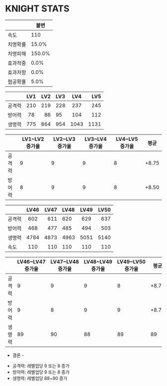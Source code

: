 # KNIGHT STATS

|  | 불변 |
| --- | --- |
| 속도 | 110 |
| 치명확률 | 15.0% |
| 치명피해 | 150.0% |
| 효과적중 | 0.0% |
| 효과저항 | 0.0% |
| 협공확률 | 5.0% |

|  | LV1 | LV2 | LV3 | LV4 | LV5 |
| :------- | :------: | ----------: |:------- | :------: | ----------: |
| 공격력  | 210 | 219 | 228 | 237 | 245 |
| 방어력 | 78 | 86 | 95 | 104 | 112 |
| 생명력 | 775 | 864 | 954 | 1043 | 1131 |

|  | LV1~LV2 증가율 | LV2~LV3 증가율 | LV3~LV4 증가율 | LV4~LV5 증가율 |  평균 |
| --- | --- | --| --- | --- | --- | 
| 공격력 | 9 | 9 | 9 | 8 | +8.75 |
| 방어력 | 8 | 9 | 9 | 8 | +8.50  |


|  | LV46 | LV47 | LV48 | LV49 | LV50 |
| :------- | :------: | ----------: |:------- | :------: | ----------: |
| 공격력  | 602 | 611 | 620 | 629 | 637 |
| 방어력 | 468 | 477 | 485 | 494 | 503 |
| 생명력 | 4784 | 4873 | 4963 | 5051 | 5140 |
| 속도 | 110 | 110 | 110 | 110 | 110 |

|  | LV46~LV47 증가율 | LV47~LV48 증가율 | LV48~LV49 증가율 | LV49~LV50 증가율 |  평균 |
| --- | --- | --| --- | --- | --- | 
| 공격력 | 9 | 9 | 9 | 8 | +8.75 |
| 방어력 | 9 | 8 | 9 | 9 | +8.75  |
| 생명력 | 89 | 90 | 88 | 89 | 89  |


- 결론 -
* 공격력: 레벨업당 9 또는 8 증가
* 방어력: 레벨업당 9 또는 8 증가
* 생명력: 레벨업당 88~90 증가




